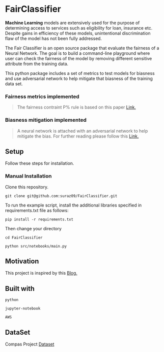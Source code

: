 # FairClassifier

**Machine Learning** models are extensively used for the purpose of determining access to services such as eligibility for loan, insurance etc. Despite gains in efficiency of these models, unintentional discrimination flaw of the model has not been fully addressed. 

The Fair Classifier is an open source package that evaluate the fairness of a Neural Network. The goal is to build a command-line playground where user can check the fairness of the model by removing different sensitive attribute from the training data.
 
This python package includes a set of metrics to test models for biasness and use adversarial network to help mitigate that biasness of the training data set.


### Fairness metrics implemented
> The fairness contraint P% rule is based on this paper [Link.](https://arxiv.org/pdf/1507.05259.pdf)

### Biasness mitigation implemented
> A neural network is attached with an adversarial network to help mitigate the bias. For further reading please follow this [Link.](https://blog.godatadriven.com/fairness-in-ml)


## Setup
Follow these steps for installation.

### Manual Installation
Clone this repository.

`git clone git@github.com:suraz09/FairClassifier.git`

To run the example script, install the additional libraries specified in requirements.txt file as follows:

`pip install -r requirements.txt`

Then change your directory

`cd FairClassifier`

`python src/notebooks/main.py`


## Motivation
This project is inspired by this [Blog.](https://blog.godatadriven.com/fairness-in-ml) 


## Built with
`python`

`jupyter-notebook`

`AWS`

## DataSet
Compas Project [Dataset](https://raw.githubusercontent.com/propublica/compas-analysis/master/compas-scores-two-years.csv)
